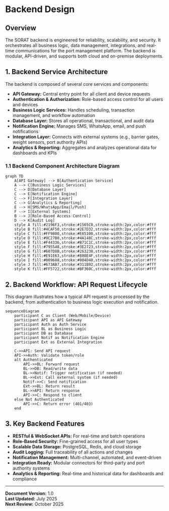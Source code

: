 # Backend Design

## Overview

The SORAT backend is engineered for reliability, scalability, and security. It orchestrates all business logic, data management, integrations, and real-time communications for the port management platform. The backend is modular, API-driven, and supports both cloud and on-premise deployments.

## 1. Backend Service Architecture

The backend is composed of several core services and components:
- **API Gateway:** Central entry point for all client and device requests
- **Authentication & Authorization:** Role-based access control for all users and devices
- **Business Logic Services:** Handles scheduling, transaction management, and workflow automation
- **Database Layer:** Stores all operational, transactional, and audit data
- **Notification Engine:** Manages SMS, WhatsApp, email, and push notifications
- **Integration Layer:** Connects with external systems (e.g., barrier gates, weight sensors, port authority APIs)
- **Analytics & Reporting:** Aggregates and analyzes operational data for dashboards and KPIs

### 1.1 Backend Component Architecture Diagram

```mermaid
graph TD
    A[API Gateway] --> B[Authentication Service]
    A --> C[Business Logic Services]
    C --> D[Database Layer]
    C --> E[Notification Engine]
    C --> F[Integration Layer]
    C --> G[Analytics & Reporting]
    E --> H[SMS/WhatsApp/Email/Push]
    F --> I[External Systems]
    B --> J[Role-Based Access Control]
    D --> K[Audit Log]
    style A fill:#2196F3,stroke:#1565C0,stroke-width:2px,color:#fff
    style B fill:#4CAF50,stroke:#2E7D32,stroke-width:2px,color:#fff
    style C fill:#FF9800,stroke:#E65100,stroke-width:2px,color:#fff
    style D fill:#9C27B0,stroke:#4A148C,stroke-width:2px,color:#fff
    style E fill:#F44336,stroke:#B71C1C,stroke-width:2px,color:#fff
    style F fill:#795548,stroke:#3E2723,stroke-width:2px,color:#fff
    style G fill:#607D8B,stroke:#263238,stroke-width:2px,color:#fff
    style H fill:#E91E63,stroke:#880E4F,stroke-width:2px,color:#fff
    style I fill:#009688,stroke:#004D40,stroke-width:2px,color:#fff
    style J fill:#673AB7,stroke:#311B92,stroke-width:2px,color:#fff
    style K fill:#FF5722,stroke:#BF360C,stroke-width:2px,color:#fff
```

## 2. Backend Workflow: API Request Lifecycle

This diagram illustrates how a typical API request is processed by the backend, from authentication to business logic execution and notification.

```mermaid
sequenceDiagram
    participant C as Client (Web/Mobile/Device)
    participant API as API Gateway
    participant Auth as Auth Service
    participant BL as Business Logic
    participant DB as Database
    participant Notif as Notification Engine
    participant Ext as External Integration
    
    C->>API: Send API request
    API->>Auth: Validate token/role
    alt Authenticated
        API->>BL: Forward request
        BL->>DB: Read/write data
        BL->>Notif: Trigger notification (if needed)
        BL->>Ext: Call external system (if needed)
        Notif->>C: Send notification
        Ext->>BL: Return result
        BL->>API: Return response
        API->>C: Respond to client
    else Not Authenticated
        API->>C: Return error (401/403)
    end
```

## 3. Key Backend Features

- **RESTful & WebSocket APIs:** For real-time and batch operations
- **Role-Based Security:** Fine-grained access for all user types
- **Scalable Data Storage:** PostgreSQL, Redis, and cloud storage
- **Audit Logging:** Full traceability of all actions and changes
- **Notification Management:** Multi-channel, automated, and event-driven
- **Integration Ready:** Modular connectors for third-party and port authority systems
- **Analytics & Reporting:** Real-time and historical data for dashboards and compliance

---

**Document Version:** 1.0  
**Last Updated:** July 2025  
**Next Review:** October 2025 